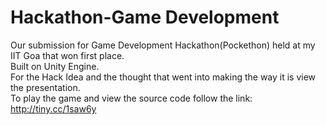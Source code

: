 # Hackathon-Game Development
Our submission for Game Development Hackathon(Pockethon) held at my IIT Goa that won first place.<br>
Built on Unity Engine.<br> For the Hack Idea and the thought that went into making the way it is view the presentation.<br>
To play the game and view the source code follow the link:<br>
http://tiny.cc/1saw6y
